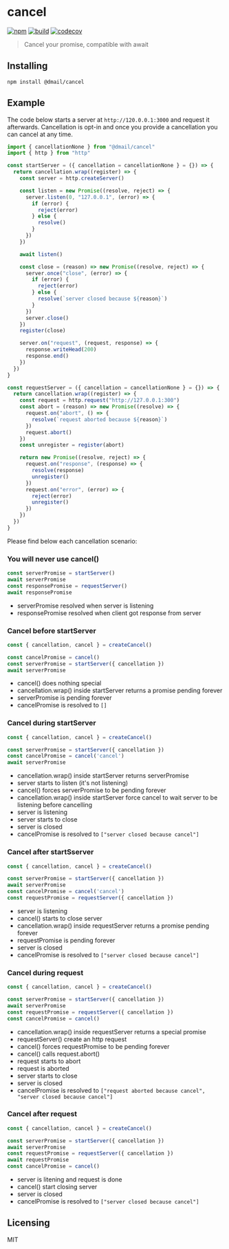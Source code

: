 # cancel

[![npm](https://badge.fury.io/js/%40dmail%2Fcancel.svg)](https://badge.fury.io/js/%40dmail%2Fcancel)
[![build](https://travis-ci.org/dmail/cancel.svg?branch=master)](http://travis-ci.org/dmail/cancel)
[![codecov](https://codecov.io/gh/dmail/cancel/branch/master/graph/badge.svg)](https://codecov.io/gh/dmail/cancel)

> Cancel your promise, compatible with await

## Installing

```shell
npm install @dmail/cancel
```

## Example

The code below starts a server at `http://120.0.0.1:3000` and request it afterwards.
Cancellation is opt-in and once you provide a cancellation you can cancel at any time.

```js
import { cancellationNone } from "@dmail/cancel"
import { http } from "http"

const startServer = ({ cancellation = cancellationNone } = {}) => {
  return cancellation.wrap((register) => {
    const server = http.createServer()

    const listen = new Promise((resolve, reject) => {
      server.listen(0, "127.0.0.1", (error) => {
        if (error) {
          reject(error)
        } else {
          resolve()
        }
      })
    })

    await listen()

    const close = (reason) => new Promise((resolve, reject) => {
      server.once("close", (error) => {
        if (error) {
          reject(error)
        } else {
          resolve(`server closed because ${reason}`)
        }
      })
      server.close()
    })
    register(close)

    server.on("request", (request, response) => {
      response.writeHead(200)
      response.end()
    })
  })
}

const requestServer = ({ cancellation = cancellationNone } = {}) => {
  return cancellation.wrap((register) => {
    const request = http.request("http://127.0.0.1:300")
    const abort = (reason) => new Promise((resolve) => {
      request.on("abort", () => {
        resolve(`request aborted because ${reason}`)
      })
      request.abort()
    })
    const unregister = register(abort)

    return new Promise((resolve, reject) => {
      request.on("response", (response) => {
        resolve(response)
        unregister()
      })
      request.on("error", (error) => {
        reject(error)
        unregister()
      })
    })
  })
}
```

Please find below each cancellation scenario:

### You will never use cancel()

```js
const serverPromise = startServer()
await serverPromise
const responsePromise = requestServer()
await responsePromise
```

* serverPromise resolved when server is listening
* responsePromise resolved when client got response from server

### Cancel before startServer

```js
const { cancellation, cancel } = createCancel()

const cancelPromise = cancel()
const serverPromise = startServer({ cancellation })
await serverPromise
```

* cancel() does nothing special
* cancellation.wrap() inside startServer returns a promise pending forever
* serverPromise is pending forever
* cancelPromise is resolved to `[]`

### Cancel during startServer

```js
const { cancellation, cancel } = createCancel()

const serverPromise = startServer({ cancellation })
const cancelPromise = cancel('cancel')
await serverPromise
```

* cancellation.wrap() inside startServer returns serverPromise
* server starts to listen (it's not listening)
* cancel() forces serverPromise to be pending forever
* cancellation.wrap() inside startServer force cancel to wait server to be listening before cancelling
* server is listening
* server starts to close
* server is closed
* cancelPromise is resolved to `["server closed because cancel"]`

### Cancel after startSserver

```js
const { cancellation, cancel } = createCancel()

const serverPromise = startServer({ cancellation })
await serverPromise
const cancelPromise = cancel('cancel')
const requestPromise = requestServer({ cancellation })
```

* server is listening
* cancel() starts to close server
* cancellation.wrap() inside requestServer returns a promise pending forever
* requestPromise is pending forever
* server is closed
* cancelPromise is resolved to `["server closed because cancel"]`

### Cancel during request

```js
const { cancellation, cancel } = createCancel()

const serverPromise = startServer({ cancellation })
await serverPromise
const requestPromise = requestServer({ cancellation })
const cancelPromise = cancel()
```

* cancellation.wrap() inside requestServer returns a special promise
* requestServer() create an http request
* cancel() forces requestPromise to be pending forever
* cancel() calls request.abort()
* request starts to abort
* request is aborted
* server starts to close
* server is closed
* cancelPromise is resolved to `["request aborted because cancel", "server closed because cancel"]`

### Cancel after request

```js
const { cancellation, cancel } = createCancel()

const serverPromise = startServer({ cancellation })
await serverPromise
const requestPromise = requestServer({ cancellation })
await requestPromise
const cancelPromise = cancel()
```

* server is litening and request is done
* cancel() start closing server
* server is closed
* cancelPromise is resolved to `["server closed because cancel"]`

## Licensing

MIT
